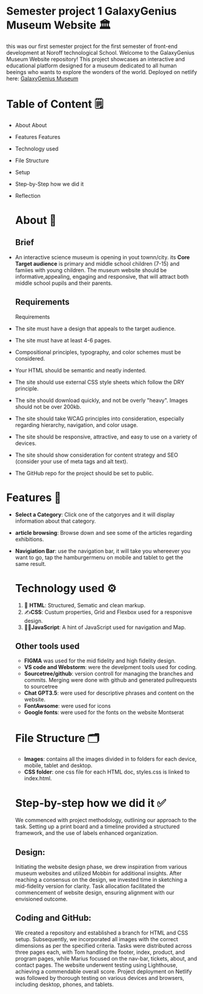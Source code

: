 # Semester project 1 GalaxyGenius Museum Website 🏛️
this was our first semester project for the first semester of front-end development at Noroff technological School. 
Welcome to the GalaxyGenius Museum Website repository! This project showcases an interactive and educational platform designed for a museum dedicated to all human beeings who wants to explore the wonders of the world.
Deployed on netlify here: [GalaxyGenius Museum](https://gleeful-daffodil-25334b.netlify.app) 

# Table of Content 🗒️
- About About
- Features Features
- Technology used
- File Structure
- Setup
- Step-by-Step how we did it
- Reflection

  # About 📔
  ## Brief
- An interactive science museum is opening in yout townn/city. its **Core Target audience** is primary and middle school children (7-15) and famiies with young children. 
The museum website should be informative,appealing, engaging and responsive, that will attract both middle school pupils and their parents. 

  ## Requirements
  Requirements
- The site must have a design that appeals to the target audience.
- The site must have at least 4-6 pages.
- Compositional principles, typography, and color schemes must be considered.
- Your HTML should be semantic and neatly indented.
- The site should use external CSS style sheets which follow the DRY principle.
- The site should download quickly, and not be overly "heavy". Images should not be over 200kb.
- The site should take WCAG principles into consideration, especially regarding hierarchy, navigation, and color usage.
- The site should be responsive, attractive, and easy to use on a variety of devices.
- The site should show consideration for content strategy and SEO (consider your use of meta tags and alt text).
- The GitHub repo for the project should be set to public.
  
# Features 🫵
- __Select a Category__: Click one of the catgoryes and it will display information about that category.
- __article browsing__: Browse down and see some of the articles regarding exhibitions.
- __Navigiation Bar__: use the navigation bar, it will take you whereever you want to go, tap the hamburgermenu on mobile and tablet to get the same result.

  # Technology used ⚙️
  1. 📝 **HTML**: Structured, Sematic and clean markup. 
  2. ✍️**CSS**: Custum properties, Grid and Flexbox used for a responisve design. 
  3. 🧞‍♂️**JavaScript**: A hint of JavaScript used for navigation and Map.

  ## Other tools used 
  - __FIGMA__
     was used  for the mid fidelity and high fidelity design.
  - **VS code and Webstorm**:
    were the develpment tools used for coding.
  - **Sourcetree/github**:
   version controll for managing the branches and commits. Merging were done with github and generated pullrequests to sourcetree
  - **Chat GPT3.5**:
   were used for descriptive phrases and content on the website.
  - **FontAwsome**:
    were used for icons
  - **Google fonts**:
     were used for the fonts on the website Montserat
  
  # File Structure 🗂️
  - **Images**: contains all the images divided in to folders for each device, mobile, tablet and desktop.
  - **CSS folder**: one css file for each HTML doc, styles.css is linked to index.html.
    
  # Step-by-step how we did it ✅
  We commenced with project methodology, outlining our approach to the task. Setting up a print board and a timeline provided a structured framework, and the use of labels enhanced organization.

  ## Design:
  Initiating the website design phase, we drew inspiration from various museum websites and utilized Mobbin for additional insights. After reaching a consensus on the design, we invested time in sketching a mid-fidelity version for clarity. Task allocation facilitated the commencement of website design, ensuring alignment with our envisioned outcome.
  ## Coding and GitHub:
  We created a repository and established a branch for HTML and CSS setup. Subsequently, we incorporated all images with the correct dimensions as per the specified criteria. Tasks were distributed across three pages each, with Tom handling the footer, index, product, and program pages, while Marius focused on the nav-bar, tickets, about, and contact pages. The website underwent     testing using Lighthouse, achieving a commendable overall score. Project deployment on Netlify was followed by thorough testing on various devices and browsers, including desktop, phones, and tablets.
